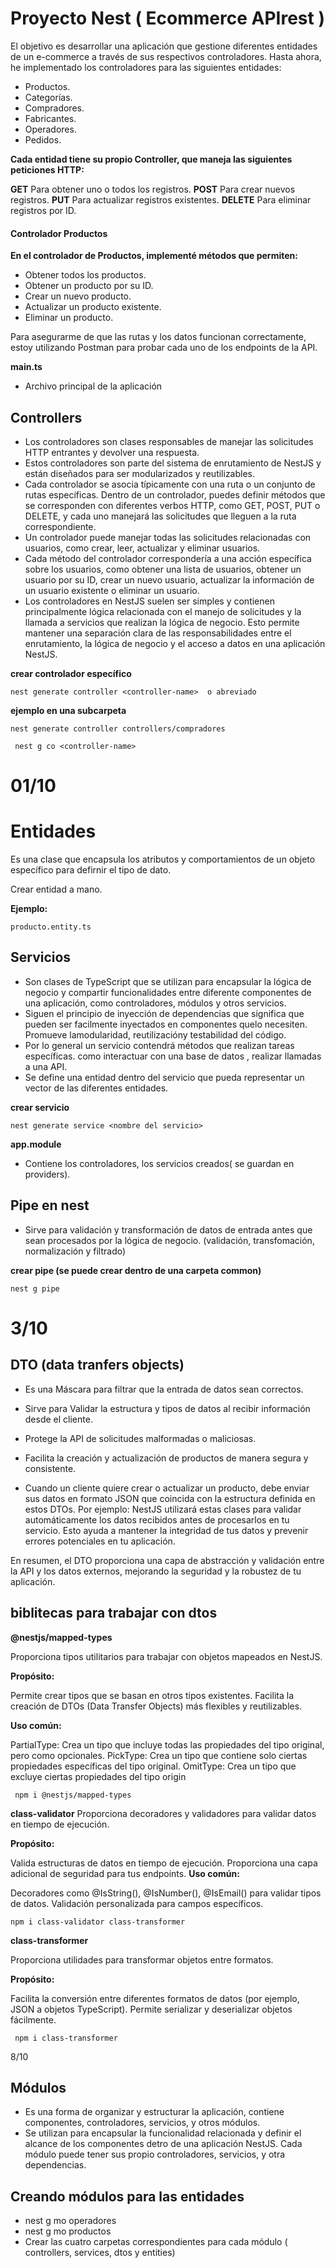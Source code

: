 # Proyecto Nest ( Ecommerce APIrest )

El objetivo es desarrollar una aplicación que gestione diferentes entidades de un e-commerce a través de sus respectivos controladores. Hasta ahora, he implementado los controladores para las siguientes entidades:

- Productos.
- Categorías.
- Compradores.
- Fabricantes.
- Operadores.
- Pedidos.

__Cada entidad tiene su propio Controller, que maneja las siguientes peticiones HTTP:__

__GET__ Para obtener uno o todos los registros.
__POST__ Para crear nuevos registros.
__PUT__ Para actualizar registros existentes.
__DELETE__ Para eliminar registros por ID.

#### Controlador Productos
__En el controlador de Productos, implementé métodos que permiten:__

- Obtener todos los productos.
- Obtener un producto por su ID.
- Crear un nuevo producto.
- Actualizar un producto existente.
- Eliminar un producto.

Para asegurarme de que las rutas y los datos funcionan correctamente, estoy utilizando Postman para probar cada uno de los endpoints de la API. 


__main.ts__

- Archivo principal de la aplicación


## Controllers
- Los controladores son clases responsables de manejar las solicitudes HTTP entrantes y devolver una respuesta. 
- Estos controladores son parte del sistema de enrutamiento de NestJS y están diseñados para ser modularizados y reutilizables.
- Cada controlador se asocia típicamente con una ruta o un conjunto de rutas específicas. Dentro de un controlador, puedes definir métodos que se corresponden con diferentes verbos HTTP, como GET, POST, PUT o DELETE, y cada uno manejará las solicitudes que lleguen a la ruta correspondiente.
- Un controlador puede manejar todas las solicitudes relacionadas con usuarios, como crear, leer, actualizar y eliminar usuarios. 
- Cada método del controlador correspondería a una acción específica sobre los usuarios, como obtener una lista de usuarios, obtener un usuario por su ID, crear un nuevo usuario, actualizar la información de un usuario existente o eliminar un usuario.
- Los controladores en NestJS suelen ser simples y contienen principalmente lógica relacionada con el manejo de solicitudes y la llamada a servicios que realizan la lógica de negocio. Esto permite mantener una separación clara de las responsabilidades entre el enrutamiento, la lógica de negocio y el acceso a datos en una aplicación NestJS.

__crear controlador específico__

```
nest generate controller <controller-name>  o abreviado

```
__ejemplo en una subcarpeta__

```
nest generate controller controllers/compradores

```

```
 nest g co <controller-name>

```
# 01/10

# Entidades
Es una clase que encapsula los atributos y comportamientos de un objeto específico para defirnir el tipo de dato.

Crear entidad a mano.

__Ejemplo:__
```
producto.entity.ts

```
## Servicios 

- Son clases de TypeScript que se utilizan para encapsular la lógica de negocio y compartir funcionalidades entre diferente componentes de una aplicación, como controladores, módulos y otros servicios.
- Siguen el principio de inyección de dependencias que significa que pueden ser facilmente inyectados en componentes quelo necesiten. Promueve lamodularidad, reutilizacióny testabilidad
del código.
- Por lo general un servicio contendrá métodos que realizan tareas específicas. como interactuar con una base de datos , realizar llamadas a una API.
- Se define una entidad dentro del servicio que pueda representar un vector de las diferentes entidades.


__crear servicio__

```
nest generate service <nombre del servicio>

```


__app.module__

- Contiene  los controladores, los servicios creados( se guardan en providers).


## Pipe en nest
 - Sirve para validación y transformación de datos de entrada antes que sean procesados por la lógica de negocio.
(validación, transfomación, normalización y filtrado)

__crear pipe (se puede crear dentro de una carpeta common)__

```
nest g pipe

```


# 3/10

## DTO (data tranfers objects)
- Es una Máscara para filtrar que la entrada de datos sean correctos.

- Sirve para Validar la estructura y tipos de datos al recibir información desde el cliente.
- Protege la API de solicitudes malformadas o maliciosas.
- Facilita la creación y actualización de productos de manera segura y consistente.
- Cuando un cliente quiere crear o actualizar un producto, debe enviar sus datos en formato JSON que coincida con la estructura definida en estos DTOs. Por ejemplo:
NestJS utilizará estas clases para validar automáticamente los datos recibidos antes de procesarlos en tu servicio. Esto ayuda a mantener la integridad de tus datos y prevenir errores potenciales en tu aplicación.

En resumen, el DTO proporciona una capa de abstracción y validación entre la API y los datos externos, mejorando la seguridad y la robustez de tu aplicación.


## biblitecas para trabajar con dtos

__@nestjs/mapped-types__

 Proporciona tipos utilitarios para trabajar con objetos mapeados en NestJS.

__Propósito:__

Permite crear tipos que se basan en otros tipos existentes.
Facilita la creación de DTOs (Data Transfer Objects) más flexibles y reutilizables.

__Uso común:__

PartialType: Crea un tipo que incluye todas las propiedades del tipo original, pero como opcionales.
PickType: Crea un tipo que contiene solo ciertas propiedades específicas del tipo original.
OmitType: Crea un tipo que excluye ciertas propiedades del tipo origin

```
 npm i @nestjs/mapped-types

```

__class-validator__
Proporciona decoradores y validadores para validar datos en tiempo de ejecución.

__Propósito:__

Valida estructuras de datos en tiempo de ejecución.
Proporciona una capa adicional de seguridad para tus endpoints.
__Uso común:__

Decoradores como @IsString(), @IsNumber(), @IsEmail() para validar tipos de datos.
Validación personalizada para campos específicos.


```
npm i class-validator class-transformer

```

__class-transformer__

 Proporciona utilidades para transformar objetos entre formatos.

__Propósito:__

Facilita la conversión entre diferentes formatos de datos (por ejemplo, JSON a objetos TypeScript).
Permite serializar y deserializar objetos fácilmente.


```
 npm i class-transformer

```
8/10

## Módulos
- Es una forma de organizar y estructurar la aplicación, contiene componentes, controladores, servicios, y otros módulos.
- Se utilizan para encapsular la funcionalidad relacionada y definir el alcance de los componentes detro de una aplicación NestJS. Cada módulo puede tener sus propio controladores, servicios, y otra dependencias.

## Creando módulos para las entidades
- nest g mo operadores
- nest g mo productos
- Crear las cuatro carpetas correspondientes para cada módulo ( controllers, services, dtos y entities)